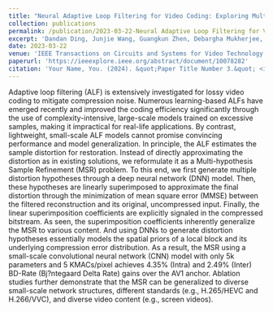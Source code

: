 ```yaml
---
title: "Neural Adaptive Loop Filtering for Video Coding: Exploring Multi-Hypothesis Sample Refinement"
collection: publications
permalink: /publication/2023-03-22-Neural Adaptive Loop Filtering for Video Coding-Exploring Multi-Hypothesis Sample Refinement
excerpt: 'Dandan Ding, Junjie Wang, Guangkun Zhen, Debargha Mukherjee, Urvang Joshi, Zhan Ma'
date: 2023-03-22
venue: 'IEEE Transactions on Circuits and Systems for Video Technology'
paperurl: 'https://ieeexplore.ieee.org/abstract/document/10078282'
citation: 'Your Name, You. (2024). &quot;Paper Title Number 3.&quot; <i>GitHub Journal of Bugs</i>. 1(3).'
---
```


Adaptive loop filtering (ALF) is extensively investigated for lossy video coding to mitigate compression noise. Numerous learning-based ALFs have emerged recently and improved the coding efficiency significantly through the use of complexity-intensive, large-scale models trained on excessive samples, making it impractical for real-life applications. By contrast, lightweight, small-scale ALF models cannot promise convincing performance and model generalization. In principle, the ALF estimates the sample distortion for restoration. Instead of directly approximating the distortion as in existing solutions, we reformulate it as a Multi-hypothesis Sample Refinement (MSR) problem. To this end, we first generate multiple distortion hypotheses through a deep neural network (DNN) model. Then, these hypotheses are linearly superimposed to approximate the final distortion through the minimization of mean square error (MMSE) between the filtered reconstruction and its original, uncompressed input. Finally, the linear superimposition coefficients are explicitly signaled in the compressed bitstream. As seen, the superimposition coefficients inherently generalize the MSR to various content. And using DNNs to generate distortion hypotheses essentially models the spatial priors of a local block and its underlying compression error distribution. As a result, the MSR using a small-scale convolutional neural network (CNN) model with only 5k parameters and 5 KMACs/pixel achieves 4.35% (Intra) and 2.49% (Inter) BD-Rate (Bj?ntegaard Delta Rate) gains over the AV1 anchor. Ablation studies further demonstrate that the MSR can be generalized to diverse small-scale network structures, different standards (e.g., H.265/HEVC and H.266/VVC), and diverse video content (e.g., screen videos).
